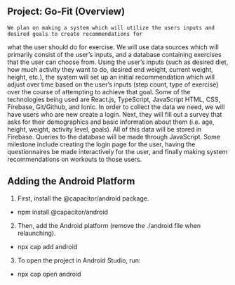 ## Project: Go-Fit (Overview)
    We plan on making a system which will utilize the users inputs and desired goals to create recommendations for
what the user should do for exercise. We will use data sources which will primarily consist of the user’s inputs,
and a database containing exercises that the user can choose from. Using the user’s inputs (such as desired
diet, how much activity they want to do, desired end weight, current weight, height, etc.), the system will set up
an initial recommendation which will adjust over time based on the user’s inputs (step count, type of exercise)
over the course of attempting to achieve that goal. Some of the technologies being used are React.js, TypeScript, JavaScript HTML, CSS, Firebase, Git/Github, and Ionic. In order to collect the data we need, we will have users who are new create a login. Next, they will fill out a survey that asks for their demographics and basic information about them (i.e. age, height, weight, activity level, goals). All of this data will be stored in Firebase. Queries to the database will be made through JavaScript. Some milestone include creating the login page for the user, having the questionnaires be made interactively for the user, and finally making system recommendations on workouts to those users.

## Adding the Android Platform
1) First, install the @capacitor/android package.
- npm install @capacitor/android
2) Then, add the Android platform (remove the ./android file when relaunching).
- npx cap add android
3) To open the project in Android Studio, run:
- npx cap open android